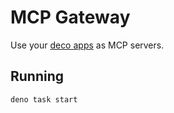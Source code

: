 # MCP Gateway 

Use your [deco apps](https://github.com/deco-cx/apps) as MCP servers.

## Running

`deno task start`

